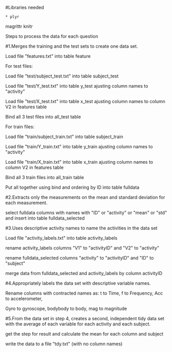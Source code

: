 

#Libraries needed

	* plyr 
  magrittr 
  knitr

Steps to process the data for each question


#1.Merges the training and the test sets to create one data set.

Load file "features.txt" into table feature 

For test files:

Load file "test/subject_test.txt" into table subject_test

Load file "test/Y_test.txt" into table y_test ajusting column names to "activity"

Load file "test/X_test.txt" into table x_test ajusting column names to column V2 in features table

Bind all 3 test files into all_test table

For train files:

Load file "train/subject_train.txt" into table subject_train

Load file "train/Y_train.txt" into table y_train ajusting column names to "activity"

Load file "train/X_train.txt" into table x_train ajusting column names to column V2 in features table

Bind all 3 train files into all_train table

Put all together using bind and ordering by ID into table fulldata


#2.Extracts only the measurements on the mean and standard deviation for each measurement. 

select fulldata columns with names with "ID" or "activity" or "mean" or "std" and insert into table fulldata_selected


#3.Uses descriptive activity names to name the activities in the data set

Load file "activity_labels.txt" into table activity_labels

rename activity_labels columns "V1" to "activityID" and "V2" to "activity"

rename fulldata_selected columns "activity" to "activityID" and "ID" to "subject"

merge data from fulldata_selected and activity_labels by column activityID


#4.Appropriately labels the data set with descriptive variable names. 

Rename columns with contracted names as: t to Time, f to Frequency, Acc to accelerometer, 

Gyro to gyroscope, bodybody to body, mag to magnitude


#5.From the data set in step 4, creates a second, independent tidy data set with the average of each variable for each activity and each subject.

get the step for result and calculate the mean for each column and subject

write the data to a file "tdy.txt" (with no column names)
